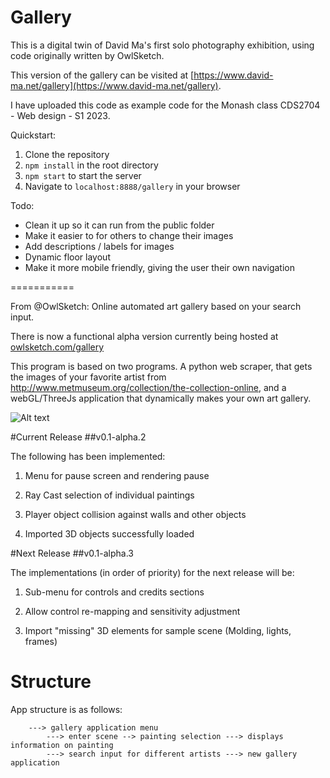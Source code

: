 Gallery
===========

This is a digital twin of David Ma's first solo photography exhibition, using code originally written by OwlSketch.

This version of the gallery can be visited at [https://www.david-ma.net/gallery](https://www.david-ma.net/gallery).

I have uploaded this code as example code for the Monash class CDS2704 - Web design - S1 2023.


Quickstart:

1. Clone the repository
2. `npm install` in the root directory
3. `npm start` to start the server
4. Navigate to `localhost:8888/gallery` in your browser

Todo:
* Clean it up so it can run from the public folder
* Make it easier to for others to change their images
* Add descriptions / labels for images
* Dynamic floor layout
* Make it more mobile friendly, giving the user their own navigation

===========

From @OwlSketch:
Online automated art gallery based on your search input.

There is now a functional alpha version currently being hosted at [owlsketch.com/gallery](http://www.owlsketch.com/gallery)

This program is based on two programs. A python web scraper, that gets the images of your favorite artist from http://www.metmuseum.org/collection/the-collection-online, and a webGL/ThreeJs application that dynamically makes your own art gallery.

![Alt text](https://cloud.githubusercontent.com/assets/5739127/12076105/bf8f3b08-b16b-11e5-9cd9-f7951574b60a.png "Gallery Image")


#Current Release
##v0.1-alpha.2

The following has been implemented:

1. Menu for pause screen and rendering pause

2. Ray Cast selection of individual paintings

3. Player object collision against walls and other objects

4. Imported 3D objects successfully loaded

#Next Release
##v0.1-alpha.3

The implementations (in order of priority) for the next release will be:

1. Sub-menu for controls and credits sections

2. Allow control re-mapping and sensitivity adjustment

3. Import "missing" 3D elements for sample scene (Molding, lights, frames)

# Structure 
App structure is as follows:

		---> gallery application menu
			---> enter scene --> painting selection ---> displays information on painting
			---> search input for different artists ---> new gallery application


